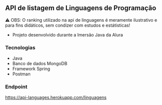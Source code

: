 ## API de listagem de Linguagens de Programação
⚠ OBS: O ranking utilizado na api de linguagens é meramente ilustrativo e para fins didáticos, sem condizer com estudos e estátisticas!

- Projeto desenvolvido durante a Imersão Java da Alura

### Tecnologias
- Java
- Banco de dados MongoDB
- Framework Spring
- Postman

### Endpoint
https://api-languages.herokuapp.com/linguagens
